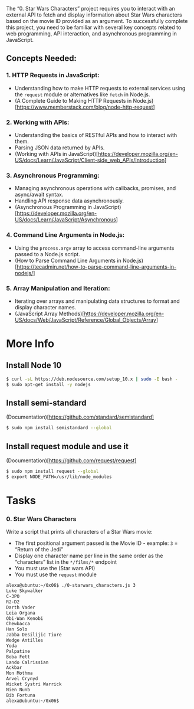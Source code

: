 The “0. Star Wars Characters” project requires you to interact with an external API to fetch and display information about Star Wars characters based on the movie ID provided as an argument. To successfully complete this project, you need to be familiar with several key concepts related to web programming, API interaction, and asynchronous programming in JavaScript.

## Concepts Needed:
### 1. HTTP Requests in JavaScript:

- Understanding how to make HTTP requests to external services using the `request` module or alternatives like `fetch` in Node.js.
- (A Complete Guide to Making HTTP Requests in Node.js)[https://www.memberstack.com/blog/node-http-request]

### 2. Working with APIs:

- Understanding the basics of RESTful APIs and how to interact with them.
- Parsing JSON data returned by APIs.
- (Working with APIs in JavaScript)[https://developer.mozilla.org/en-US/docs/Learn/JavaScript/Client-side_web_APIs/Introduction]

### 3. Asynchronous Programming:

- Managing asynchronous operations with callbacks, promises, and async/await syntax.
- Handling API response data asynchronously.
- (Asynchronous Programming in JavaScript)[https://developer.mozilla.org/en-US/docs/Learn/JavaScript/Asynchronous]

### 4. Command Line Arguments in Node.js:

- Using the `process.argv` array to access command-line arguments passed to a Node.js script.
- (How to Parse Command Line Arguments in Node.js)[https://tecadmin.net/how-to-parse-command-line-arguments-in-nodejs/]

### 5. Array Manipulation and Iteration:

- Iterating over arrays and manipulating data structures to format and display character names.
- (JavaScript Array Methods)[https://developer.mozilla.org/en-US/docs/Web/JavaScript/Reference/Global_Objects/Array]

# More Info
## Install Node 10
```Bash
$ curl -sL https://deb.nodesource.com/setup_10.x | sudo -E bash -
$ sudo apt-get install -y nodejs
```

## Install semi-standard
(Documentation)[https://github.com/standard/semistandard]

```Bash
$ sudo npm install semistandard --global
```

## Install request module and use it
(Documentation)[https://github.com/request/request]

```Bash
$ sudo npm install request --global
$ export NODE_PATH=/usr/lib/node_modules
```

# Tasks
### 0. Star Wars Characters

Write a script that prints all characters of a Star Wars movie:

- The first positional argument passed is the Movie ID - example: `3` = “Return of the Jedi”
- Display one character name per line in the same order as the “characters” list in the `*/films/*` endpoint
- You must use the (Star wars API)
- You must use the `request` module

```Bash
alexa@ubuntu:~/0x06$ ./0-starwars_characters.js 3
Luke Skywalker
C-3PO
R2-D2
Darth Vader
Leia Organa
Obi-Wan Kenobi
Chewbacca
Han Solo
Jabba Desilijic Tiure
Wedge Antilles
Yoda
Palpatine
Boba Fett
Lando Calrissian
Ackbar
Mon Mothma
Arvel Crynyd
Wicket Systri Warrick
Nien Nunb
Bib Fortuna
alexa@ubuntu:~/0x06$
``` 